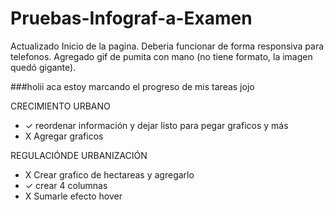 # Pruebas-Infograf-a-Examen

Actualizado Inicio de la pagina. Deberia funcionar de forma responsiva para telefonos. 
Agregado gif de pumita con mano (no tiene formato, la imagen quedó gigante). 


###holii aca estoy marcando el progreso de mis tareas jojo

CRECIMIENTO URBANO
- ✓ reordenar información y dejar listo para pegar graficos y más
- X Agregar graficos

REGULACIÓNDE URBANIZACIÓN
- X Crear grafico de hectareas y agregarlo
- ✓ crear 4 columnas
- X Sumarle efecto hover




